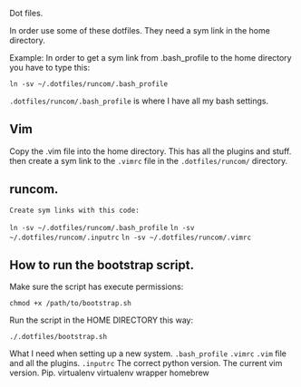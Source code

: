 Dot files.

In order use some of these dotfiles. They need a sym link in the home directory.


Example:
In order to get a sym link from .bash_profile to the home directory you have to type this:

`ln -sv ~/.dotfiles/runcom/.bash_profile`


`.dotfiles/runcom/.bash_profile` is where I have all my bash settings.


## Vim

Copy the .vim file into the home directory.
    This has all the plugins and stuff.
then create a sym link to the `.vimrc` file in the `.dotfiles/runcom/` directory.


## runcom.
    Create sym links with this code:

`ln -sv ~/.dotfiles/runcom/.bash_profile`
`ln -sv ~/.dotfiles/runcom/.inputrc`
`ln -sv ~/.dotfiles/runcom/.vimrc`



## How to run the bootstrap script.

Make sure the script has execute permissions:

`chmod +x /path/to/bootstrap.sh`


Run the script in the HOME DIRECTORY this way:

`./.dotfiles/bootstrap.sh`



What I need when setting up a new system. 
    `.bash_profile`
    `.vimrc`
    `.vim` file and all the plugins.
    `.inputrc`
    The correct python version.
    The current vim version.
    Pip.
    virtualenv
    virtualenv wrapper
    homebrew


